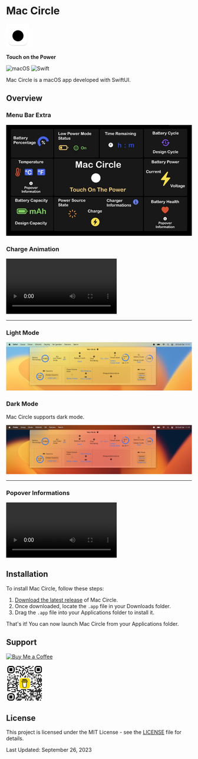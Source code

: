 # **Mac Circle**

<img src="/images/512-mac.png" alt="App Icon" width="64" height="64">

**Touch on the Power**


![macOS](https://img.shields.io/badge/mac%20os-000000?style=for-the-badge&logo=macos&logoColor=F0F0F0)
![Swift](https://img.shields.io/badge/swift-F54A2A?style=for-the-badge&logo=swift&logoColor=white)

Mac Circle is a macOS app developed with SwiftUI.

## Overview

### Menu Bar Extra

![Images](images/MacCircle-Grid-Schema.jpeg)



### Charge Animation

![App video](images/charge.mov)

---


### Light Mode

![App Screenshot](images/lightMode.jpg)



### Dark Mode

Mac Circle supports dark mode.


![App Screenshot](images/darkMode.jpg)

---

### Popover Informations


![App video](images/Popover.mov)



## Installation

To install Mac Circle, follow these steps:

1. [Download the latest release](https://github.com/brk-ozs11/Mac-Circle/releases/latest) of Mac Circle.
2. Once downloaded, locate the `.app` file in your Downloads folder.
3. Drag the `.app` file into your Applications folder to install it.

That's it! You can now launch Mac Circle from your Applications folder.


## Support

[![Buy Me a Coffee](https://www.buymeacoffee.com/assets/img/guidelines/download-assets-2.svg)](https://www.buymeacoffee.com/berkozus117)

<img src="images/bmc_qr.png" alt="QR Code" width="100">



## License

This project is licensed under the MIT License - see the [LICENSE](LICENSE) file for details.

Last Updated: September 26, 2023

